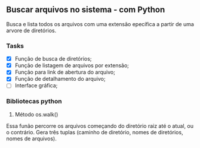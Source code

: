 ## Buscar arquivos no sistema - com Python
Busca e lista todos os arquivos com uma extensão epecífica a partir de uma arvore de diretórios.



### Tasks

- [x] Função de busca de diretórios;
- [x] Função de listagem de arquivos por extensão;
- [x] Função para link de abertura do arquivo;
- [x] Função de detalhamento do arquivo;
- [ ] Interface gráfica;

### Bibliotecas python

1. Método os.walk()

Essa funão percorre os arquivos começando do diretório raiz até o atual, ou o contrário. Gera três tuplas (caminho de diretório, nomes de diretórios, nomes de arquivos).
